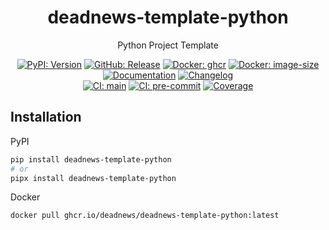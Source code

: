 <div align="center">

# deadnews-template-python

Python Project Template

[![PyPI: Version](https://img.shields.io/pypi/v/deadnews-template-python?logo=pypi&logoColor=white)](https://pypi.org/project/deadnews-template-python)
[![GitHub: Release](https://img.shields.io/github/v/release/deadnews/deadnews-template-python?logo=github&logoColor=white)](https://github.com/deadnews/deadnews-template-python/releases/latest)
[![Docker: ghcr](https://img.shields.io/badge/docker-ghcr-blue.svg?logo=github&logoColor=white)](https://github.com/deadnews/deadnews-template-python/pkgs/container/deadnews-template-python)
[![Docker: image-size](https://ghcr-badge.egpl.dev/deadnews/deadnews-template-python/size?color=%230e80c0)](https://github.com/deadnews/deadnews-template-python/pkgs/container/deadnews-template-python)
\
[![Documentation](https://img.shields.io/badge/documentation-gray.svg?logo=materialformkdocs&logoColor=white)](https://deadnews.github.io/deadnews-template-python)
[![Changelog](https://img.shields.io/badge/changelog-gray.svg?logo=github&logoColor=white)](https://github.com/deadnews/deadnews-template-python/blob/main/CHANGELOG.md)
\
[![CI: main](https://img.shields.io/github/actions/workflow/status/deadnews/deadnews-template-python/main.yml?branch=main&logo=github&logoColor=white&label=main)](https://github.com/deadnews/deadnews-template-python/actions/workflows/main.yml)
[![CI: pre-commit](https://results.pre-commit.ci/badge/github/DeadNews/deadnews-template-python/main.svg)](https://results.pre-commit.ci/latest/github/deadnews/deadnews-template-python/main)
[![Coverage](https://img.shields.io/codecov/c/github/deadnews/deadnews-template-python?token=OCZDZIYPMC&logo=codecov&logoColor=white)](https://codecov.io/gh/deadnews/deadnews-template-python)

</div>

## Installation

PyPI

```sh
pip install deadnews-template-python
# or
pipx install deadnews-template-python
```

Docker

```sh
docker pull ghcr.io/deadnews/deadnews-template-python:latest
```
